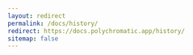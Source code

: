 ```yaml
---
layout: redirect
permalink: /docs/history/
redirect: https://docs.polychromatic.app/history/
sitemap: false
---
```

